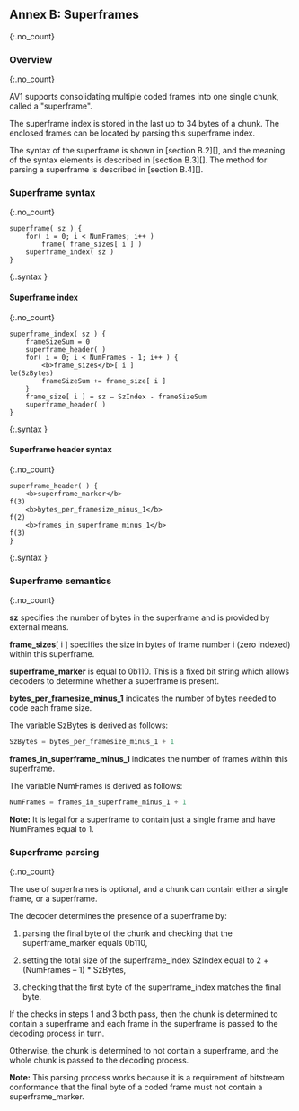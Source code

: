 ## Annex B: Superframes
{:.no_count}


### Overview
{:.no_count}

AV1 supports consolidating multiple coded frames into one single chunk, called
a "superframe".

The superframe index is stored in the last up to 34 bytes of a chunk. The
enclosed frames can be located by parsing this superframe index.

The syntax of the superframe is shown in [section B.2][], and the meaning of the
syntax elements is described in [section B.3][]. The method for parsing a
superframe is described in [section B.4][].


### Superframe syntax
{:.no_count}

~~~~~
superframe( sz ) {
    for( i = 0; i < NumFrames; i++ )
        frame( frame_sizes[ i ] )
    superframe_index( sz )
}
~~~~~
{:.syntax }


#### Superframe index
{:.no_count}

~~~~~
superframe_index( sz ) {
    frameSizeSum = 0
    superframe_header( )
    for( i = 0; i < NumFrames - 1; i++ ) {
        <b>frame_sizes</b>[ i ]                                              le(SzBytes)
        frameSizeSum += frame_size[ i ]
    }
    frame_size[ i ] = sz – SzIndex - frameSizeSum
    superframe_header( )
}
~~~~~
{:.syntax }


#### Superframe header syntax
{:.no_count}

~~~~~
superframe_header( ) {
    <b>superframe_marker</b>                                                 f(3)
    <b>bytes_per_framesize_minus_1</b>                                       f(2)
    <b>frames_in_superframe_minus_1</b>                                      f(3)
}
~~~~~
{:.syntax }


### Superframe semantics
{:.no_count}

**sz** specifies the number of bytes in the superframe and is provided by
external means.

**frame_sizes**[ i ] specifies the size in bytes of frame number i (zero
indexed) within this superframe.

**superframe_marker** is equal to 0b110. This is a fixed bit string which
allows decoders to determine whether a superframe is present.

**bytes_per_framesize_minus_1** indicates the number of bytes needed to code
each frame size.

The variable SzBytes is derived as follows:

~~~~~ c
SzBytes = bytes_per_framesize_minus_1 + 1
~~~~~

**frames_in_superframe_minus_1** indicates the number of frames within this
superframe.

The variable NumFrames is derived as follows:

~~~~~ c
NumFrames = frames_in_superframe_minus_1 + 1
~~~~~

**Note:** It is legal for a superframe to contain just a single frame and have
NumFrames equal to 1.


### Superframe parsing
{:.no_count}

The use of superframes is optional, and a chunk can contain either a single
frame, or a superframe.

The decoder determines the presence of a superframe by:

  1. parsing the final byte of the chunk and checking that the superframe_marker
     equals 0b110,

  2. setting the total size of the superframe_index SzIndex equal
     to 2 + (NumFrames – 1) * SzBytes,

  3. checking that the first byte of the superframe_index matches the final
     byte.

If the checks in steps 1 and 3 both pass, then the chunk is determined to
contain a superframe and each frame in the superframe is passed to the decoding
process in turn.

Otherwise, the chunk is determined to not contain a superframe, and the whole
chunk is passed to the decoding process.

**Note:** This parsing process works because it is a requirement of bitstream
conformance that the final byte of a coded frame must not contain a
superframe_marker.
